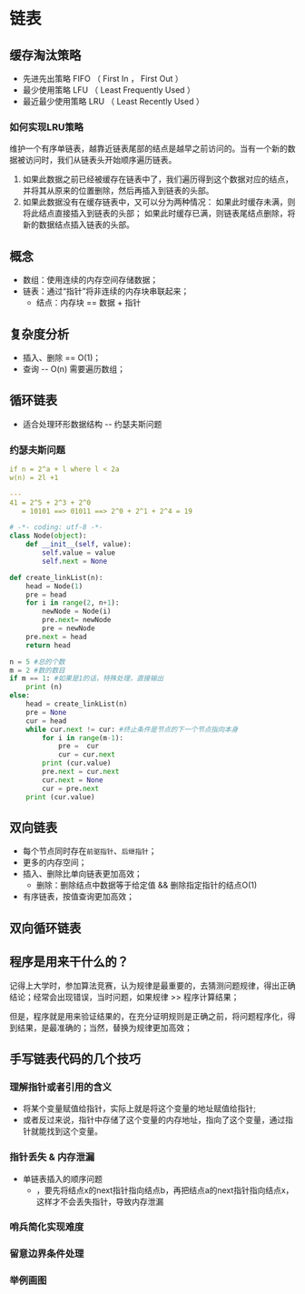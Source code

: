 # 链表

## 缓存淘汰策略
* 先进先出策略 FIFO （ First In ， First Out ）
* 最少使用策略 LFU （ Least Frequently Used ）
* 最近最少使用策略 LRU （ Least Recently Used ）

### 如何实现LRU策略
维护一个有序单链表，越靠近链表尾部的结点是越早之前访问的。当有一个新的数据被访问时，我们从链表头开始顺序遍历链表。
1. 如果此数据之前已经被缓存在链表中了，我们遍历得到这个数据对应的结点，并将其从原来的位置删除，然后再插入到链表的头部。
2. 如果此数据没有在缓存链表中，又可以分为两种情况：
    如果此时缓存未满，则将此结点直接插入到链表的头部； 
    如果此时缓存已满，则链表尾结点删除，将新的数据结点插入链表的头部。

## 概念
* 数组：使用连续的内存空间存储数据；
* 链表：通过“指针”将非连续的内存块串联起来；
    * 结点：内存块 == 数据 + 指针

## 复杂度分析
* 插入、删除 == O(1)；
* 查询 -- O(n) 需要遍历数组；

## 循环链表
* 适合处理环形数据结构 -- 约瑟夫斯问题


### 约瑟夫斯问题

``` yaml
if n = 2^a + l where l < 2a
w(n) = 2l +1

---
41 = 2^5 + 2^3 + 2^0
   = 10101 ==> 01011 ==> 2^0 + 2^1 + 2^4 = 19
```

``` python
# -*- coding: utf-8 -*- 
class Node(object):
	def __init__(self, value):
		self.value = value 
		self.next = None

def create_linkList(n):
	head = Node(1)
	pre = head
	for i in range(2, n+1):
		newNode = Node(i)
		pre.next= newNode
		pre = newNode
	pre.next = head
	return head

n = 5 #总的个数
m = 2 #数的数目
if m == 1: #如果是1的话，特殊处理，直接输出
	print (n)  
else:
	head = create_linkList(n)
	pre = None
	cur = head
	while cur.next != cur: #终止条件是节点的下一个节点指向本身
		for i in range(m-1):
			pre =  cur
			cur = cur.next
		print (cur.value)
		pre.next = cur.next
		cur.next = None
		cur = pre.next
	print (cur.value)
```

## 双向链表
* 每个节点同时存在`前驱指针`、`后继指针`；
* 更多的内存空间；
* 插入、删除比单向链表更加高效；
    * 删除：删除结点中数据等于给定值 && 删除指定指针的结点O(1)
* 有序链表，按值查询更加高效；

## 双向循环链表


## 程序是用来干什么的？
记得上大学时，参加算法竞赛，认为规律是最重要的，去猜测问题规律，得出正确结论；经常会出现错误，当时问题，如果规律 >> 程序计算结果；

但是，程序就是用来验证结果的，在充分证明规则是正确之前，将问题程序化，得到结果，是最准确的；当然，替换为规律更加高效；


## 手写链表代码的几个技巧
### 理解指针或者引用的含义
* 将某个变量赋值给指针，实际上就是将这个变量的地址赋值给指针;
* 或者反过来说，指针中存储了这个变量的内存地址，指向了这个变量，通过指针就能找到这个变量。

### 指针丢失 & 内存泄漏
* 单链表插入的顺序问题
    * ，要先将结点x的next指针指向结点b，再把结点a的next指针指向结点x，这样才不会丢失指针，导致内存泄漏

### 哨兵简化实现难度

### 留意边界条件处理

### 举例画图